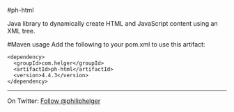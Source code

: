#ph-html

Java library to dynamically create HTML and JavaScript content using an XML tree.


#Maven usage
Add the following to your pom.xml to use this artifact:
```
<dependency>
  <groupId>com.helger</groupId>
  <artifactId>ph-html</artifactId>
  <version>4.4.3</version>
</dependency>
```

---

On Twitter: <a href="https://twitter.com/philiphelger">Follow @philiphelger</a>
